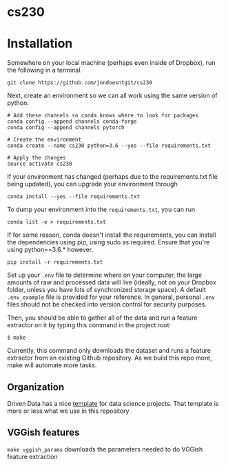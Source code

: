 # cs230

# Installation

Somewhere on your local machine (perhaps even inside of Dropbox), run the following in a terminal.

    git clone https://github.com/jondoesntgit/cs230

Next, create an environment so we can all work using the same version of python.

    # Add these channels so conda knows where to look for packages
    conda config --append channels conda-forge 
    conda config --append channels pytorch
    
    # Create the environment
    conda create --name cs230 python=3.6 --yes --file requirements.txt
    
    # Apply the changes
    source activate cs230

If your environment has changed (perhaps due to the requirements.txt file being updated), you can upgrade your environment through

    conda install --yes --file requirements.txt

To dump your environment into the `requirements.txt`, you can run

    conda list -e > requirements.txt

If for some reason, conda doesn't install the requirements, you can install the dependencies using pip, using sudo as required. Ensure that you're using python==3.6.* however.

    pip install -r requirements.txt

Set up your `.env` file to determine where on your computer, the large amounts of raw and processed data will live (ideally, not on your Dropbox folder, unless you have lots of synchronized storage space).
A default `.env_example` file is provided for your reference. In general, personal `.env` files should not be checked into version control for security purposes.

Then, you should be able to gather all of the data and run a feature extractor on it by typing this command in the project root:

    $ make

Currently, this command only downloads the dataset and runs a feature extractor from an existing Github repository.
As we build this repo more, make will automate more tasks.

## Organization

Driven Data has a nice [template](https://drivendata.github.io/cookiecutter-data-science/) for data science projects. That template is more or less what we use in this repository

## VGGish features

`make vggish_params` downloads the parameters needed to do VGGish feature extraction
